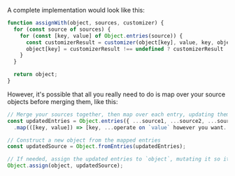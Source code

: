 A complete implementation would look like this:

```javascript
function assignWith(object, sources, customizer) {
  for (const source of sources) {
    for (const [key, value] of Object.entries(source)) {
      const customizerResult = customizer(object[key], value, key, object, source);
      object[key] = customizerResult !== undefined ? customizerResult : source[key];
    }
  }

  return object;
}
```

However, it's possible that all you really need to do is map over your source objects before merging them, like this:

```javascript
// Merge your sources together, then map over each entry, updating them as you map over them.
const updatedEntries = Object.entries({ ...source1, ...source2, ...source3 })
  .map(([key, value]) => [key, ...operate on `value` however you want...]);

// Construct a new object from the mapped entries
const updatedSource = Object.fromEntries(updatedEntries);

// If needed, assign the updated entries to `object`, mutating it so it contains this new data.
Object.assign(object, updatedSource);
```
